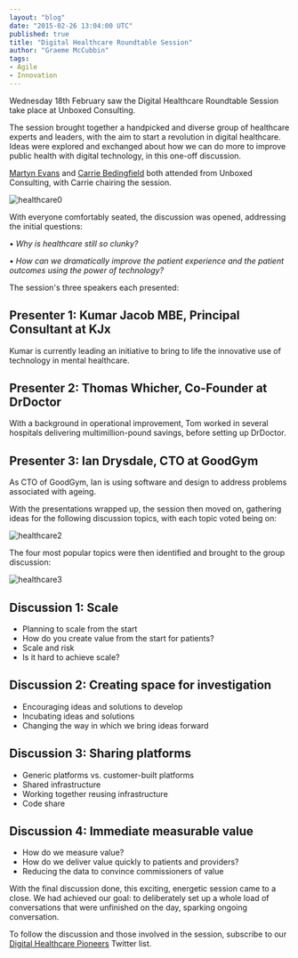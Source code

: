 ```yaml
---
layout: "blog"
date: "2015-02-26 13:04:00 UTC"
published: true
title: "Digital Healthcare Roundtable Session"
author: "Graeme McCubbin"
tags:
- Agile
- Innovation
---
```


Wednesday 18th February saw the Digital Healthcare Roundtable Session take place at Unboxed Consulting.  


 The session brought together a handpicked and diverse group of healthcare experts and leaders, with the aim to start a revolution in digital healthcare. Ideas were explored and exchanged about how we can do more to improve public health with digital technology, in this one-off discussion.  
  

 [Martyn Evans](http://www.unboxedconsulting.com/people/martyn-evans) and [Carrie Bedingfield](http://www.unboxedconsulting.com/people/carrie-bedingfield) both attended from Unboxed Consulting, with Carrie chairing the session.  
  

 ![healthcare0](http://i1291.photobucket.com/albums/b548/grammccram/DSC01779\_zpsd4fmmo16.jpg)

With everyone comfortably seated, the discussion was opened, addressing the initial questions:  

 • _Why is healthcare still so clunky?_  

 • _How can we dramatically improve the patient experience and the patient outcomes using the power of technology?_  
  

 The session's three speakers each presented:

## Presenter 1: Kumar Jacob MBE, Principal Consultant at KJx

 Kumar is currently leading an initiative to bring to life the innovative use of technology in mental healthcare.  
  

## Presenter 2: Thomas Whicher, Co-Founder at DrDoctor

 With a background in operational improvement, Tom worked in several hospitals delivering multimillion-pound savings, before setting up DrDoctor.  
  

## Presenter 3: Ian Drysdale, CTO at GoodGym

 As CTO of GoodGym, Ian is using software and design to address problems associated with ageing.  
  


With the presentations wrapped up, the session then moved on, gathering ideas for the following discussion topics, with each topic voted being on:  
  

 ![healthcare2](http://i1291.photobucket.com/albums/b548/grammccram/Screen%20Shot%202015-02-24%20at%2013.08.52\_zpsr1tnaers.png)
  

 The four most popular topics were then identified and brought to the group discussion:  
  


![healthcare3](http://i1291.photobucket.com/albums/b548/grammccram/Screen%20Shot%202015-02-24%20at%2017.12.36\_zps6x8herpg.png)

 

## Discussion 1: Scale

 - Planning to scale from the start
 - How do you create value from the start for patients?
 - Scale and risk
 - Is it hard to achieve scale?
  

## Discussion 2: Creating space for investigation

 - Encouraging ideas and solutions to develop
 - Incubating ideas and solutions
 - Changing the way in which we bring ideas forward
  

## Discussion 3: Sharing platforms

 - Generic platforms vs. customer-built platforms
 - Shared infrastructure
 - Working together reusing infrastructure
 - Code share
  

## Discussion 4: Immediate measurable value

 - How do we measure value?
 - How do we deliver value quickly to patients and providers?
 - Reducing the data to convince commissioners of value
  


With the final discussion done, this exciting, energetic session came to a close. We had achieved our goal: to deliberately set up a whole load of conversations that were unfinished on the day, sparking ongoing conversation.  
  

 To follow the discussion and those involved in the session, subscribe to our [Digital Healthcare Pioneers](https://twitter.com/Ubxd/lists/digital-health-pioneers1) Twitter list.
